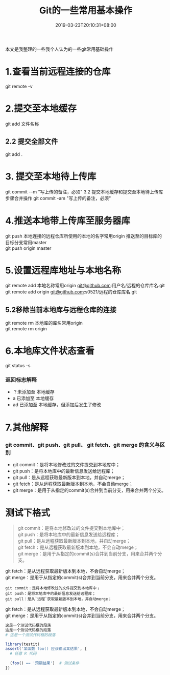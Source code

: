 ﻿---
title: "Git的一些常用基本操作"
date: 2019-03-23T20:10:31+08:00
draft: false
---
本文是我整理的一些我个人认为的一些git常用基础操作

# 1.查看当前远程连接的仓库
git remote -v
# 2.提交至本地缓存
git add 文件名称
## 2.2 提交全部文件
git add .
# 3. 提交至本地待上传库
git commit --m "写上传的备注，必须"
3.2 提交本地缓存和提交至本地待上传库步骤合并操作
git commit -am "写上传的备注，必须"
# 4.推送本地带上传库至服务器库
git push 本地连接的远程仓库所使用的本地的名字常用origin 推送至的目标库的目标分支常用master  
git push origin master
# 5.设置远程库地址与本地名称
git remote add 本地名称常用origin  git@github.com:用户名/远程的仓库库名.git  
git remote add origin  git@github.com:s0521/远程的仓库库名.git
## 5.2移除当前本地库与远程仓库的连接
git remote rm 本地库的库名常用origin  
git remote rm origin
# 6.本地库文件状态查看
git status -s  
### 返回标志解释
* ？未添加至 本地缓存  
* a 已添加至 本地缓存
* ad 已添加至 本地缓存，但添加后发生了修改
# 7.其他解释
### git commit、git push、git pull、 git fetch、git merge 的含义与区别
* git commit：是将本地修改过的文件提交到本地库中；
* git push：是将本地库中的最新信息发送给远程库；
* git pull：是从远程获取最新版本到本地，并自动merge；
* git fetch：是从远程获取最新版本到本地，不会自动merge；
* git merge：是用于从指定的commit(s)合并到当前分支，用来合并两个分支。

# 测试下格式
> git commit：是将本地修改过的文件提交到本地库中；  
git push：是将本地库中的最新信息发送给远程库；  
git pull：是从远程获取最新版本到本地，并自动merge；  
git fetch：是从远程获取最新版本到本地，不会自动merge；  
git merge：是用于从指定的commit(s)合并到当前分支，用来合并两个分支。

git fetch：是从远程获取最新版本到本地，不会自动merge；  
git merge：是用于从指定的commit(s)合并到当前分支，用来合并两个分支。

    git commit：是将本地修改过的文件提交到本地库中；
    git push：是将本地库中的最新信息发送给远程库；
	git pull：是从`远程`获取最新版本到本地，并自动merge；  
git fetch：是从远程获取最新版本到本地，不会自动merge；  
git merge：是用于从指定的commit(s)合并到当前分支，用来合并两个分支。

```r
这是一个测试代码框的段落
这是一个测试代码框的段落
# 这是一个测试代码框的段落
```
```r
library(testit)
assert('某函数 foo() 应该输出某结果', {
  # 任意 R 代码
  
  (foo() == '预期结果')  # 测试条件
})
```